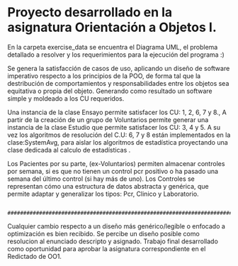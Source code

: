 # Proyecto desarrollado en la asignatura Orientación a Objetos I. 

En la carpeta exercise_data se encuentra el Diagrama UML, el problema detallado a resolver y los requerimientos para la ejecución del programa :) 


Se genera la satisfacción de casos de uso, aplicando un diseño de software imperativo respecto a los principios de la POO, 
de forma tal que la destribución de comportamientos y responsabilidades entre los objetos sea equitativa o propia del objeto.
Generando como resultado un software simple y moldeado a los CU requeridos.

Una instancia de la clase Ensayo permite satisfacer los CU: 1, 2, 6, 7 y 8., 
A partir de la creación de un grupo de Voluntarios permite generar una instancia de la clase Estudio que permite satisfacer los CU: 3, 4 y 5. 
A su vez los algoritmos de resolución del C.U: 6, 7 y 8 están implementados en la clase:SystemAvg, para aislar los algoritmos de estadística proyectando
una clase dedicada al calculo de estadísticas .

Los Pacientes por su parte, (ex-Voluntarios) permiten almacenar controles por semana,
si es que no tienen un control pcr positivo o ha pasado una semana del último control (si hay más de uno).
Los Controles se representan cómo una estructura de datos abstracta y genérica, que permite adaptar y generalizar los tipos: Pcr, Clinico y Laboratorio.

                ######################################################################################################

Cualquier cambio respecto a un diseño más genérico/legible o enfocado a optimización es bien recibido. 
Se percibe un diseño posible como resolucion al enunciado descripto y asignado.
Trabajo final desarrollado como oportunidad para aprobar la asignatura correspondiente en el Redictado de OO1.
